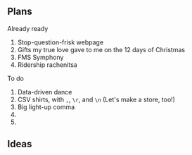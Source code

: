 ## Plans

Already ready

1. Stop-question-frisk webpage
2. Gifts my true love gave to me on the 12 days of Christmas
3. FMS Symphony
4. Ridership rachenitsa

To do

1. Data-driven dance
2. CSV shirts, with `,`, `\r`, and `\n` (Let's make a store, too!)
3. Big light-up comma
4. 
5.

## Ideas

